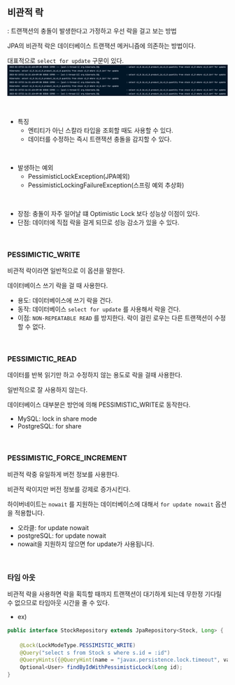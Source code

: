 ## 비관적 락
: 트랜잭션의 충돌이 발생한다고 가정하고 우선 락을 걸고 보는 방법

JPA의 비관적 락은 데이터베이스 트랜잭션 메커니즘에 의존하는 방법이다.

대표적으로 `select for update` 구문이 있다.
![img.png](./image/img_10.png)

<br/>

* 특징
  * 엔티티가 아닌 스칼라 타입을 조회할 때도 사용할 수 있다.
  * 데이터를 수정하는 즉시 트랜잭션 충돌을 감지할 수 있다.

<br/>

* 발생하는 예외
  * PessimisticLockException(JPA예외)
  * PessimisticLockingFailureException(스프링 예외 추상화)

<br/>

- 장점: 충돌이 자주 일어날 떄 Optimistic Lock 보다 성능상 이점이 있다.
- 단점: 데이터에 직접 락을 걸게 되므로 성능 감소가 있을 수 있다.

<br/>

### PESSIMICTIC_WRITE
비관적 락이라면 일반적으로 이 옵션을 말한다.

데이터베이스 쓰기 락을 걸 때 사용한다.

* 용도: 데이터베이스에 쓰기 락을 건다.
* 동작: 데이터베이스 `select for update` 를 사용해서 락을 건다.
* 이점: `NON-REPEATABLE READ` 를 방지한다. 락이 걸린 로우는 다른 트랜잭션이 수정할 수 없다.

<br/>

### PESSIMICTIC_READ
데이터를 반복 읽기만 하고 수정하지 않는 용도로 락을 걸때 사용한다.

일반적으로 잘 사용하지 않는다.

데이터베이스 대부분은 방언에 의해 PESSIMISTIC_WRITE로 동작한다.

* MySQL: lock in share mode
* PostgreSQL: for share

<br/>

### PESSIMISTIC_FORCE_INCREMENT
비관적 락중 유일하게 버전 정보를 사용한다.

비관적 락이지만 버전 정보를 강제로 증가시킨다.

하이버네이트는 `nowait` 를 지원하는 데이터베이스에 대해서 `for update nowait` 옵션을 적용합니다.

* 오라클: for update nowait
* postgreSQL: for update nowait
* nowait을 지원하지 않으면 for update가 사용됩니다.

<br/>

### 타임 아웃
비관적 락을 사용하면 락을 획득할 때까지 트랜잭션이 대기하게 되는데 무한정 기다릴 수 없으므로 타임아웃 시간을 줄 수 있다.

* ex)
~~~java
public interface StockRepository extends JpaRepository<Stock, Long> {

    @Lock(LockModeType.PESSIMISTIC_WRITE)
    @Query("select s from Stock s where s.id = :id")
    @QueryHints({@QueryHint(name = "javax.persistence.lock.timeout", value ="10000")})
    Optional<User> findByIdWithPessimisticLock(Long id);
}
~~~